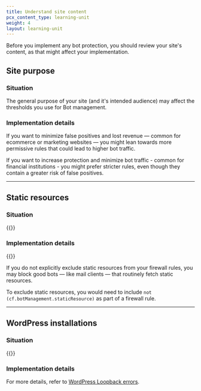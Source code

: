 ```yaml
---
title: Understand site content
pcx_content_type: learning-unit
weight: 4
layout: learning-unit
---
```


Before you implement any bot protection, you should review your site's content, as that might affect your implementation.

## Site purpose

### Situation

The general purpose of your site (and it's intended audience) may affect the thresholds you use for Bot management.

### Implementation details

If you want to minimize false positives and lost revenue — common for ecommerce or marketing websites — you might lean towards more permissive rules that could lead to higher bot traffic.

If you want to increase protection and minimize bot traffic - common for financial institutions - you might prefer stricter rules, even though they contain a greater risk of false positives.

---

## Static resources

### Situation

{{<render file="_static-resources-list.md" productFolder="bots" >}}

### Implementation details

{{<render file="_static-resources-bm.md" productFolder="bots" >}}
<br/>

If you do not explicitly exclude static resources from your firewall rules, you may block good bots — like mail clients — that routinely fetch static resources.

To exclude static resources, you would need to include `not (cf.botManagement.staticResource)` as part of a firewall rule.

---

## WordPress installations

### Situation

{{<render file="_wordpress-loopback-definition" productFolder="bots" >}}
<br/>

### Implementation details

For more details, refer to [WordPress Loopback errors](/bots/reference/wordpress-loopback-issue/).